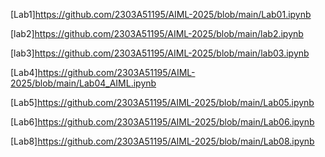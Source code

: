 [Lab1]https://github.com/2303A51195/AIML-2025/blob/main/Lab01.ipynb

[lab2]https://github.com/2303A51195/AIML-2025/blob/main/lab2.ipynb  

[lab3]https://github.com/2303A51195/AIML-2025/blob/main/lab03.ipynb

[Lab4]https://github.com/2303A51195/AIML-2025/blob/main/Lab04_AIML.ipynb

[Lab5]https://github.com/2303A51195/AIML-2025/blob/main/Lab05.ipynb

[Lab6]https://github.com/2303A51195/AIML-2025/blob/main/Lab06.ipynb

[Lab8]https://github.com/2303A51195/AIML-2025/blob/main/Lab08.ipynb
